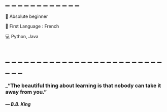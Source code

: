 # \_ \_ \_ \_ \_ \_ \_ \_ \_ \_ \_ \_

📓 Absolute beginner

🎤 First Language : French

💻 Python, Java
# \_ \_ \_ \_ \_ \_ \_ \_ \_ \_ \_ \_ \_ \_ \_ \_ \_ \_ \_ \_ \_ \_ \_ \_ \_ \_ \_ \_
### _“The beautiful thing about learning is that nobody can take it away from you.”
#### _― B.B. King_
